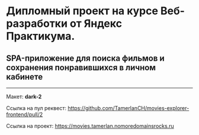 # Дипломный проект на курсе Веб-разработки от Яндекс Практикума.

## SPA-приложение для поиска фильмов и сохранения понравившихся в личном кабинете

---------------------------------

Макет: **dark-2**

Ссылка на пул реквест: https://github.com/TamerlanCH/movies-explorer-frontend/pull/2

Ссылка на проект: https://movies.tamerlan.nomoredomainsrocks.ru
